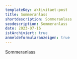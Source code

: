 ```yaml
---
templateKey: aktivitaet-post
title: Sommeranlass
shortdescription: Sommeranlass
seodescription: Sommeranlass
date: 2023-07-16
istArchiviert: true
anmeldeformularanzeigen: true
---
```

Sommeranlass